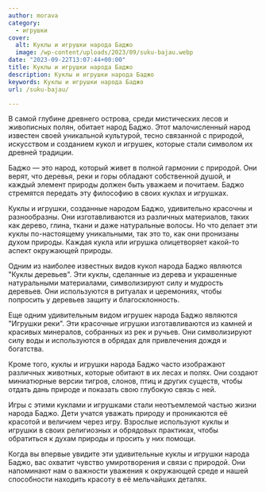 ```yaml
---
author: morava
category:
  - игрушки
cover:
  alt: Куклы и игрушки народа Баджо
  image: /wp-content/uploads/2023/09/suku-bajau.webp
date: "2023-09-22T13:07:44+00:00"
title: Куклы и игрушки народа Баджо
description: Куклы и игрушки народа Баджо
keywords: Куклы и игрушки народа Баджо
url: /suku-bajau/

---
```

В самой глубине древнего острова, среди мистических лесов и живописных полян, обитает народ Баджо. Этот малочисленный народ известен своей уникальной культурой, тесно связанной с природой, искусством и созданием кукол и игрушек, которые стали символом их древней традиции.

Баджо — это народ, который живет в полной гармонии с природой. Они верят, что деревья, реки и горы обладают собственной душой, и каждый элемент природы должен быть уважаем и почитаем. Баджо стремятся передать эту философию в своих куклах и игрушках.

Куклы и игрушки, созданные народом Баджо, удивительно красочны и разнообразны. Они изготавливаются из различных материалов, таких как дерево, глина, ткани и даже натуральные волосы. Но что делает эти куклы по-настоящему уникальными, так это то, как они пронизаны духом природы. Каждая кукла или игрушка олицетворяет какой-то аспект окружающей природы.

Одним из наиболее известных видов кукол народа Баджо являются "Куклы деревьев". Эти куклы, сделанные из дерева и украшенные натуральными материалами, символизируют силу и мудрость деревьев. Они используются в ритуалах и церемониях, чтобы попросить у деревьев защиту и благосклонность.

Еще одним удивительным видом игрушек народа Баджо являются "Игрушки реки". Эти красочные игрушки изготавливаются из камней и красивых минералов, собранных из рек и ручьев. Они символизируют силу воды и используются в обрядах для привлечения дождя и богатства.

Кроме того, куклы и игрушки народа Баджо часто изображают различных животных, которые обитают в их лесах и полях. Они создают миниатюрные версии тигров, слонов, птиц и других существ, чтобы отдать дань природе и показать свою глубокую связь с ней.

Игры с этими куклами и игрушками стали неотъемлемой частью жизни народа Баджо. Дети учатся уважать природу и проникаются её красотой и величием через игру. Взрослые используют куклы и игрушки в своих религиозных и обрядовых практиках, чтобы обратиться к духам природы и просить у них помощи.

Когда вы впервые увидите эти удивительные куклы и игрушки народа Баджо, вас охватит чувство умиротворения и связи с природой. Они напоминают нам о важности уважения к окружающей среде и нашей способности находить красоту в её мельчайших деталях.

